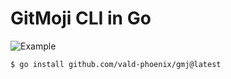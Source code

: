 # GitMoji CLI in Go

![Example](https://raw.githubusercontent.com/vald-phoenix/gmj/master/media/example.svg)

```sh
$ go install github.com/vald-phoenix/gmj@latest
```
